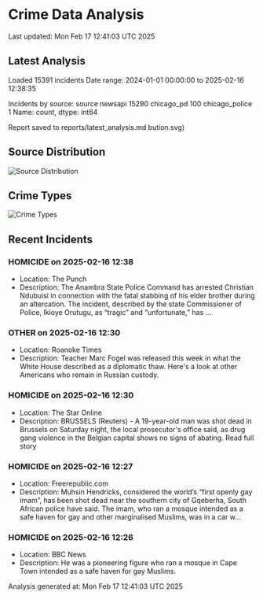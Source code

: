 # Crime Data Analysis
Last updated: Mon Feb 17 12:41:03 UTC 2025

## Latest Analysis

Loaded 15391 incidents
Date range: 2024-01-01 00:00:00 to 2025-02-16 12:38:35

Incidents by source:
source
newsapi           15290
chicago_pd          100
chicago_police        1
Name: count, dtype: int64

Report saved to reports/latest_analysis.md
bution.svg)

## Source Distribution
![Source Distribution](images/source_distribution.svg)

## Crime Types
![Crime Types](images/crime_types.svg)

## Recent Incidents

### HOMICIDE on 2025-02-16 12:38
- Location: The Punch
- Description: The Anambra State Police Command has arrested Christian Ndubuisi in connection with the fatal stabbing of his elder brother during an altercation. The incident, described by the state Commissioner of Police, Ikioye Orutugu, as “tragic” and “unfortunate,” has …


### OTHER on 2025-02-16 12:30
- Location: Roanoke Times
- Description: Teacher Marc Fogel was released this week in what the White House described as a diplomatic thaw. Here's a look at other Americans who remain in Russian custody.


### HOMICIDE on 2025-02-16 12:30
- Location: The Star Online
- Description: BRUSSELS (Reuters) - A 19-year-old man was shot dead in Brussels on Saturday night, the local prosecutor's office said, as drug gang violence in the Belgian capital shows no signs of abating. Read full story


### HOMICIDE on 2025-02-16 12:27
- Location: Freerepublic.com
- Description: Muhsin Hendricks, considered the world’s “first openly gay imam”, has been shot dead near the southern city of Gqeberha, South African police have said. The imam, who ran a mosque intended as a safe haven for gay and other marginalised Muslims, was in a car w…


### HOMICIDE on 2025-02-16 12:26
- Location: BBC News
- Description: He was a pioneering figure who ran a mosque in Cape Town intended as a safe haven for gay Muslims.

Analysis generated at: Mon Feb 17 12:41:03 UTC 2025
